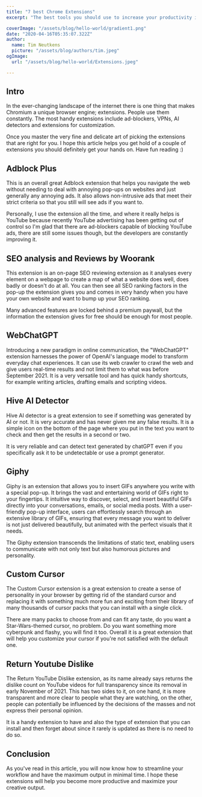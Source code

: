 ```yaml
---
title: "7 best Chrome Extensions"
excerpt: "The best tools you should use to increase your productivity in the browser"

coverImage: "/assets/blog/hello-world/gradient1.png"
date: "2020-04-16T05:35:07.322Z"
author:
  name: Tim Neutkens
  picture: "/assets/blog/authors/tim.jpeg"
ogImage:
  url: "/assets/blog/hello-world/Extensions.jpeg"

---
```

## Intro

In the ever-changing landscape of the internet there is one thing that makes Chromium a unique browser engine; extensions. People use them constantly. The most handy extensions include ad-blockers, VPNs, AI detectors and extensions for customization.

Once you master the very fine and delicate art of picking the extensions that are right for you. I hope this article helps you get hold of a couple of extensions you should definitely get your hands on. Have fun reading :)

## Adblock Plus

This is an overall great Adblock extension that helps you navigate the web without needing to deal with annoying pop-ups on websites and just generally any annoying ads. It also allows non-intrusive ads that meet their strict criteria so that you still will see ads if you want to.

Personally, I use the extension all the time, and where it really helps is YouTube because recently YouTube advertising has been getting out of control so I'm glad that there are ad-blockers capable of blocking YouTube ads, there are still some issues though, but the developers are constantly improving it.

## SEO analysis and Reviews by Woorank

This extension is an on-page SEO reviewing extension as it analyses every element on a webpage to create a map of what a website does well, does badly or doesn't do at all. You can then see all SEO ranking factors in the pop-up the extension gives you and comes in very handy when you have your own website and want to bump up your SEO ranking.

Many advanced features are locked behind a premium paywall, but the information the extension gives for free should be enough for most people.

## WebChatGPT

Introducing a new paradigm in online communication, the "WebChatGPT" extension harnesses the power of OpenAI's language model to transform everyday chat experiences. It can use its web crawler to crawl the web and give users real-time results and not limit them to what was before September 2021. It is a very versatile tool and has quick handy shortcuts, for example writing articles, drafting emails and scripting videos.

## Hive AI Detector

Hive AI detector is a great extension to see if something was generated by AI or not. It is very accurate and has never given me any false results. It is a simple icon on the bottom of the page where you put in the text you want to check and then get the results in a second or two.

It is very reliable and can detect text generated by chatGPT even if you specifically ask it to be undetectable or use a prompt generator.

## Giphy

Giphy is an extension that allows you to insert GIFs anywhere you write with a special pop-up. It brings the vast and entertaining world of GIFs right to your fingertips. It intuitive way to discover, select, and insert beautiful GIFs directly into your conversations, emails, or social media posts. With a user-friendly pop-up interface, users can effortlessly search through an extensive library of GIFs, ensuring that every message you want to deliver is not just delivered beautifully, but animated with the perfect visuals that it needs.

The Giphy extension transcends the limitations of static text, enabling users to communicate with not only text but also humorous pictures and personality.

## Custom Cursor

The Custom Cursor extension is a great extension to create a sense of personality in your browser by getting rid of the standard cursor and replacing it with something much more fun and exciting from their library of many thousands of cursor packs that you can install with a single click.

There are many packs to choose from and can fit any taste, do you want a Star-Wars-themed cursor, no problem. Do you want something more cyberpunk and flashy, you will find it too. Overall it is a great extension that will help you customize your cursor if you're not satisfied with the default one.

## Return Youtube Dislike

The Return YouTube Dislike extension, as its name already says returns the dislike count on YouTube videos for full transparency since its removal in early November of 2021. This has two sides to it, on one hand, it is more transparent and more clear to people what they are watching, on the other, people can potentially be influenced by the decisions of the masses and not express their personal opinion.

It is a handy extension to have and also the type of extension that you can install and then forget about since it rarely is updated as there is no need to do so.

## Conclusion

As you've read in this article, you will now know how to streamline your workflow and have the maximum output in minimal time. I hope these extensions will help you become more productive and maximize your creative output.